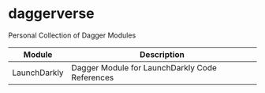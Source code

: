 # daggerverse
Personal Collection of Dagger Modules

| Module | Description |
|--|--|
|LaunchDarkly | Dagger Module for LaunchDarkly Code References | 
